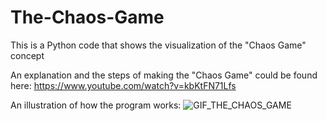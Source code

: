 # The-Chaos-Game
This is a Python code that shows the visualization of the "Chaos Game" concept

An explanation and the steps of making the "Chaos Game" could be found here:
https://www.youtube.com/watch?v=kbKtFN71Lfs

An illustration of how the program works:
![GIF_THE_CHAOS_GAME](https://github.com/k13nNg/The-Chaos-Game/assets/75595156/8187066d-f47c-4639-94df-5ac5b3a56d80)
